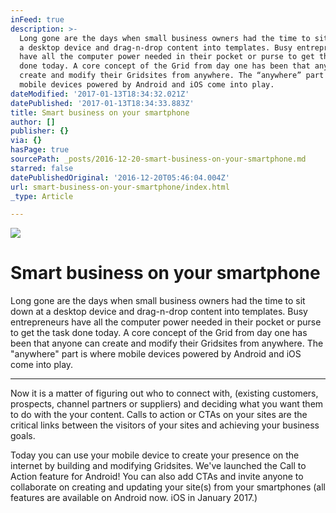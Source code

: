 ```yaml
---
inFeed: true
description: >-
  Long gone are the days when small business owners had the time to sit down at
  a desktop device and drag-n-drop content into templates. Busy entrepreneurs
  have all the computer power needed in their pocket or purse to get the task
  done today. A core concept of the Grid from day one has been that anyone can
  create and modify their Gridsites from anywhere. The “anywhere” part is where
  mobile devices powered by Android and iOS come into play.
dateModified: '2017-01-13T18:34:32.021Z'
datePublished: '2017-01-13T18:34:33.883Z'
title: Smart business on your smartphone
author: []
publisher: {}
via: {}
hasPage: true
sourcePath: _posts/2016-12-20-smart-business-on-your-smartphone.md
starred: false
datePublishedOriginal: '2016-12-20T05:46:04.004Z'
url: smart-business-on-your-smartphone/index.html
_type: Article

---
```

![](https://the-grid-user-content.s3-us-west-2.amazonaws.com/66b62c53-9728-4633-9116-a4d532fd7d76.jpg)

# Smart business on your smartphone

Long gone are the days when small business owners had the time to sit down at a desktop device and drag-n-drop content into templates. Busy entrepreneurs have all the computer power needed in their pocket or purse to get the task done today. A core concept of the Grid from day one has been that anyone can create and modify their Gridsites from anywhere. The "anywhere" part is where mobile devices powered by Android and iOS come into play.

---

Now it is a matter of figuring out who to connect with, (existing customers, prospects, channel partners or suppliers) and deciding what you want them to do with the your content. Calls to action or CTAs on your sites are the critical links between the visitors of your sites and achieving your business goals.

Today you can use your mobile device to create your presence on the internet by building and modifying Gridsites. We've launched the Call to Action feature for Android! You can also add CTAs and invite anyone to collaborate on creating and updating your site(s) from your smartphones (all features are available on Android now. iOS in January 2017.)